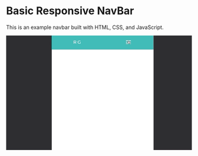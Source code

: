 # Basic Responsive NavBar

This is an example navbar built with HTML, CSS, and JavaScript.

![](navbar-demo.gif)
